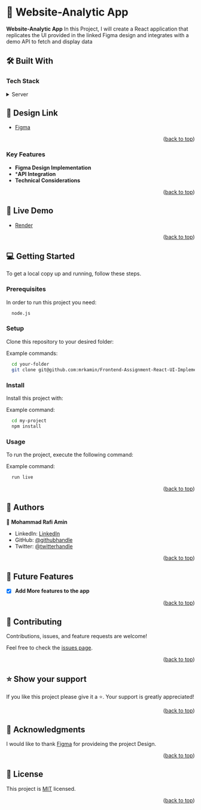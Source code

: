 <!-- PROJECT DESCRIPTION -->

# 📖 Website-Analytic App<a name="about-project"></a>

**Website-Analytic App** 
 In this Project, I will create a React application that replicates the UI provided in the linked Figma design and integrates with a demo API to fetch and display data 



## 🛠 Built With <a name="built-with"></a>

### Tech Stack <a name="tech-stack"></a>

<details>
  <summary>Server</summary>
  <ul>
  
    > <li><a href="https://html.com/">HTML</a></li>
    > <li><a href="https://getbootstrap.com/">CSS&Bootstrap</a></li>
    > <li><a href="https://www.javascript.com/">JavaScrip</a></li>
    > <li><a href="https://legacy.reactjs.org/docs/getting-started.html">React.js</a></li>

  </ul>
</details>

<!-- Design Link -->

## 🚀 Design Link <a name="live-demo"></a>

- [Figma](https://www.figma.com/file/SYxZUJFeay8bCus2OgT2it/Untitled?type=design&node-id=0%3A1&mode=design&t=uXEyPdVwD2uFUXDa-1)

<p align="right">(<a href="#readme-top">back to top</a>)</p>

<!-- Features -->

### Key Features <a name="key-features"></a>

- **Figma Design Implementation**
- ***API Integration**
- **Technical Considerations**

<p align="right">(<a href="#readme-top">back to top</a>)</p>

<!-- LIVE DEMO -->

## 🚀 Live Demo <a name="live-demo"></a>

- [Render](https://bano.onrender.com/)

<p align="right">(<a href="#readme-top">back to top</a>)</p>

<!-- GETTING STARTED -->

## 💻 Getting Started <a name="getting-started"></a>

To get a local copy up and running, follow these steps.

### Prerequisites

In order to run this project you need:

```sh
  node.js
```

### Setup

Clone this repository to your desired folder:

Example commands:

```sh
  cd your-folder
  git clone git@github.com:mrkamin/Frontend-Assignment-React-UI-Implementation.git
```

### Install

Install this project with:

Example command:

```sh
  cd my-project
  npm install
```

### Usage

To run the project, execute the following command:

Example command:

```sh
  run live
```

<p align="right">(<a href="#readme-top">back to top</a>)</p>

<!-- AUTHORS -->

## 👥 Authors <a name="authors"></a>

👤 **Mohammad Rafi Amin**

- LinkedIn: [LinkedIn](https://www.linkedin.com/in/mohammad-rafi-amin-63b4319b/)
- GitHub: [@githubhandle](https://github.com/mrkamin)
- Twitter: [@twitterhandle](https://twitter.com/Mohamma63974237)


<p align="right">(<a href="#readme-top">back to top</a>)</p>

<!-- FUTURE FEATURES -->

## 🔭 Future Features <a name="future-features"></a>

- [x] **Add More features to the app**

<p align="right">(<a href="#readme-top">back to top</a>)</p>

<!-- CONTRIBUTING -->

## 🤝 Contributing <a name="contributing"></a>

Contributions, issues, and feature requests are welcome!

Feel free to check the [issues page](https://github.com/mrkamin/Frontend-Assignment-React-UI-Implementation/issues).

<p align="right">(<a href="#readme-top">back to top</a>)</p>

<!-- SUPPORT -->

## ⭐️ Show your support <a name="support"></a>

If you like this project please give it a ⭐️. Your support is greatly appreciated!

<p align="right">(<a href="#readme-top">back to top</a>)</p>

<!-- ACKNOWLEDGEMENTS -->

## 🙏 Acknowledgments <a name="acknowledgements"></a>

I would like to thank [Figma](https://www.figma.com/file/SYxZUJFeay8bCus2OgT2it/Untitled?type=design&node-id=0-1&mode=design&t=C73qpkCUjfi2wPxl-0) for provideing the project Design.

<p align="right">(<a href="#readme-top">back to top</a>)</p>

<!-- LICENSE -->

## 📝 License <a name="license"></a>

This project is [MIT](https://github.com/mrkamin/Frontend-Assignment-React-UI-Implementation/blob/main/LICENSE) licensed.

<p align="right">(<a href="#readme-top">back to top</a>)</p>
